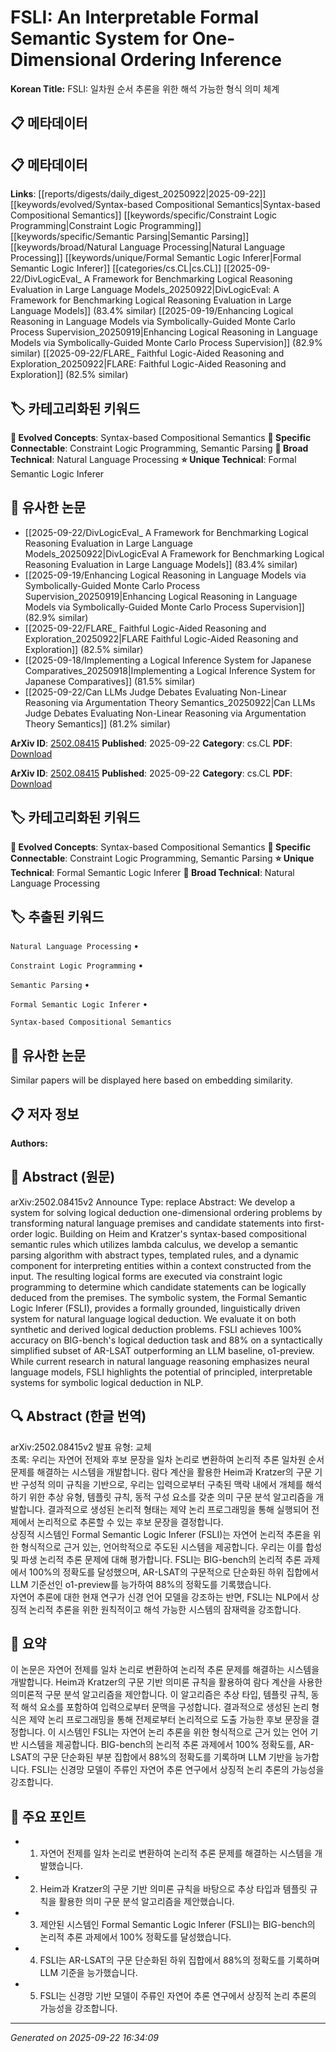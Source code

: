 # FSLI: An Interpretable Formal Semantic System for One-Dimensional Ordering Inference

**Korean Title:** FSLI: 일차원 순서 추론을 위한 해석 가능한 형식 의미 체계

## 📋 메타데이터

## 📋 메타데이터

**Links**: [[reports/digests/daily_digest_20250922|2025-09-22]] [[keywords/evolved/Syntax-based Compositional Semantics|Syntax-based Compositional Semantics]] [[keywords/specific/Constraint Logic Programming|Constraint Logic Programming]] [[keywords/specific/Semantic Parsing|Semantic Parsing]] [[keywords/broad/Natural Language Processing|Natural Language Processing]] [[keywords/unique/Formal Semantic Logic Inferer|Formal Semantic Logic Inferer]] [[categories/cs.CL|cs.CL]] [[2025-09-22/DivLogicEval_ A Framework for Benchmarking Logical Reasoning Evaluation in Large Language Models_20250922|DivLogicEval: A Framework for Benchmarking Logical Reasoning Evaluation in Large Language Models]] (83.4% similar) [[2025-09-19/Enhancing Logical Reasoning in Language Models via Symbolically-Guided Monte Carlo Process Supervision_20250919|Enhancing Logical Reasoning in Language Models via Symbolically-Guided Monte Carlo Process Supervision]] (82.9% similar) [[2025-09-22/FLARE_ Faithful Logic-Aided Reasoning and Exploration_20250922|FLARE: Faithful Logic-Aided Reasoning and Exploration]] (82.5% similar)

## 🏷️ 카테고리화된 키워드
**🚀 Evolved Concepts**: Syntax-based Compositional Semantics
**🔗 Specific Connectable**: Constraint Logic Programming, Semantic Parsing
**🔬 Broad Technical**: Natural Language Processing
**⭐ Unique Technical**: Formal Semantic Logic Inferer
## 🔗 유사한 논문
- [[2025-09-22/DivLogicEval_ A Framework for Benchmarking Logical Reasoning Evaluation in Large Language Models_20250922|DivLogicEval A Framework for Benchmarking Logical Reasoning Evaluation in Large Language Models]] (83.4% similar)
- [[2025-09-19/Enhancing Logical Reasoning in Language Models via Symbolically-Guided Monte Carlo Process Supervision_20250919|Enhancing Logical Reasoning in Language Models via Symbolically-Guided Monte Carlo Process Supervision]] (82.9% similar)
- [[2025-09-22/FLARE_ Faithful Logic-Aided Reasoning and Exploration_20250922|FLARE Faithful Logic-Aided Reasoning and Exploration]] (82.5% similar)
- [[2025-09-18/Implementing a Logical Inference System for Japanese Comparatives_20250918|Implementing a Logical Inference System for Japanese Comparatives]] (81.5% similar)
- [[2025-09-22/Can LLMs Judge Debates Evaluating Non-Linear Reasoning via Argumentation Theory Semantics_20250922|Can LLMs Judge Debates Evaluating Non-Linear Reasoning via Argumentation Theory Semantics]] (81.2% similar)


**ArXiv ID**: [2502.08415](https://arxiv.org/abs/2502.08415)
**Published**: 2025-09-22
**Category**: cs.CL
**PDF**: [Download](https://arxiv.org/pdf/2502.08415.pdf)


**ArXiv ID**: [2502.08415](https://arxiv.org/abs/2502.08415)
**Published**: 2025-09-22
**Category**: cs.CL
**PDF**: [Download](https://arxiv.org/pdf/2502.08415.pdf)

## 🏷️ 카테고리화된 키워드
**🚀 Evolved Concepts**: Syntax-based Compositional Semantics
**🔗 Specific Connectable**: Constraint Logic Programming, Semantic Parsing
**⭐ Unique Technical**: Formal Semantic Logic Inferer
**🔬 Broad Technical**: Natural Language Processing

## 🏷️ 추출된 키워드



`Natural Language Processing` • 

`Constraint Logic Programming` • 

`Semantic Parsing` • 

`Formal Semantic Logic Inferer` • 

`Syntax-based Compositional Semantics`



## 🔗 유사한 논문

Similar papers will be displayed here based on embedding similarity.

## 📋 저자 정보

**Authors:** 

## 📄 Abstract (원문)

arXiv:2502.08415v2 Announce Type: replace 
Abstract: We develop a system for solving logical deduction one-dimensional ordering problems by transforming natural language premises and candidate statements into first-order logic. Building on Heim and Kratzer's syntax-based compositional semantic rules which utilizes lambda calculus, we develop a semantic parsing algorithm with abstract types, templated rules, and a dynamic component for interpreting entities within a context constructed from the input. The resulting logical forms are executed via constraint logic programming to determine which candidate statements can be logically deduced from the premises.
  The symbolic system, the Formal Semantic Logic Inferer (FSLI), provides a formally grounded, linguistically driven system for natural language logical deduction. We evaluate it on both synthetic and derived logical deduction problems. FSLI achieves 100% accuracy on BIG-bench's logical deduction task and 88% on a syntactically simplified subset of AR-LSAT outperforming an LLM baseline, o1-preview.
  While current research in natural language reasoning emphasizes neural language models, FSLI highlights the potential of principled, interpretable systems for symbolic logical deduction in NLP.

## 🔍 Abstract (한글 번역)

arXiv:2502.08415v2 발표 유형: 교체  
초록: 우리는 자연어 전제와 후보 문장을 일차 논리로 변환하여 논리적 추론 일차원 순서 문제를 해결하는 시스템을 개발합니다. 람다 계산을 활용한 Heim과 Kratzer의 구문 기반 구성적 의미 규칙을 기반으로, 우리는 입력으로부터 구축된 맥락 내에서 개체를 해석하기 위한 추상 유형, 템플릿 규칙, 동적 구성 요소를 갖춘 의미 구문 분석 알고리즘을 개발합니다. 결과적으로 생성된 논리적 형태는 제약 논리 프로그래밍을 통해 실행되어 전제에서 논리적으로 추론할 수 있는 후보 문장을 결정합니다.  
상징적 시스템인 Formal Semantic Logic Inferer (FSLI)는 자연어 논리적 추론을 위한 형식적으로 근거 있는, 언어학적으로 주도된 시스템을 제공합니다. 우리는 이를 합성 및 파생 논리적 추론 문제에 대해 평가합니다. FSLI는 BIG-bench의 논리적 추론 과제에서 100%의 정확도를 달성했으며, AR-LSAT의 구문적으로 단순화된 하위 집합에서 LLM 기준선인 o1-preview를 능가하여 88%의 정확도를 기록했습니다.  
자연어 추론에 대한 현재 연구가 신경 언어 모델을 강조하는 반면, FSLI는 NLP에서 상징적 논리적 추론을 위한 원칙적이고 해석 가능한 시스템의 잠재력을 강조합니다.

## 📝 요약

이 논문은 자연어 전제를 일차 논리로 변환하여 논리적 추론 문제를 해결하는 시스템을 개발합니다. Heim과 Kratzer의 구문 기반 의미론 규칙을 활용하여 람다 계산을 사용한 의미론적 구문 분석 알고리즘을 제안합니다. 이 알고리즘은 추상 타입, 템플릿 규칙, 동적 해석 요소를 포함하여 입력으로부터 문맥을 구성합니다. 결과적으로 생성된 논리 형식은 제약 논리 프로그래밍을 통해 전제로부터 논리적으로 도출 가능한 후보 문장을 결정합니다. 이 시스템인 FSLI는 자연어 논리 추론을 위한 형식적으로 근거 있는 언어 기반 시스템을 제공합니다. BIG-bench의 논리적 추론 과제에서 100% 정확도를, AR-LSAT의 구문 단순화된 부분 집합에서 88%의 정확도를 기록하며 LLM 기반을 능가합니다. FSLI는 신경망 모델이 주류인 자연어 추론 연구에서 상징적 논리 추론의 가능성을 강조합니다.

## 🎯 주요 포인트


- 1. 자연어 전제를 일차 논리로 변환하여 논리적 추론 문제를 해결하는 시스템을 개발했습니다.

- 2. Heim과 Kratzer의 구문 기반 의미론 규칙을 바탕으로 추상 타입과 템플릿 규칙을 활용한 의미 구문 분석 알고리즘을 제안했습니다.

- 3. 제안된 시스템인 Formal Semantic Logic Inferer (FSLI)는 BIG-bench의 논리적 추론 과제에서 100% 정확도를 달성했습니다.

- 4. FSLI는 AR-LSAT의 구문 단순화된 하위 집합에서 88%의 정확도를 기록하며 LLM 기준을 능가했습니다.

- 5. FSLI는 신경망 기반 모델이 주류인 자연어 추론 연구에서 상징적 논리 추론의 가능성을 강조합니다.


---

*Generated on 2025-09-22 16:34:09*